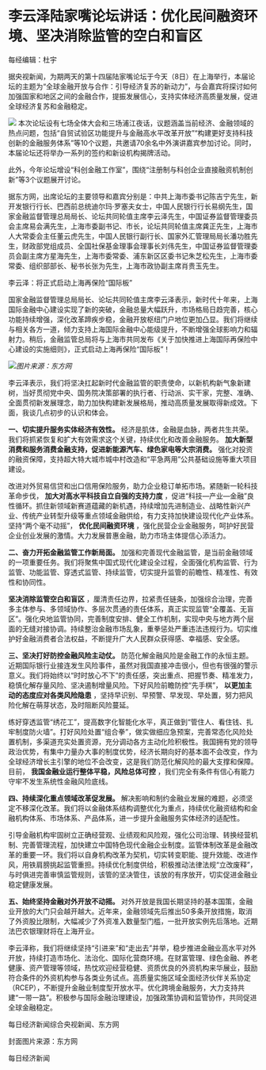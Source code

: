 

# 李云泽陆家嘴论坛讲话：优化民间融资环境、坚决消除监管的空白和盲区

每经编辑：杜宇

据央视新闻，为期两天的第十四届陆家嘴论坛于今天（8日）在上海举行，本届论坛的主题为“全球金融开放与合作：引导经济复苏的新动力”，与会嘉宾将探讨如何加强国家和地区之间的金融合作，提振发展信心，支持实体经济高质量发展，促进全球经济复苏和金融稳定。

![](https://inews.gtimg.com/om_bt/OxDqaqj5VWz2fj0cwEj5eLRWB1918JN8WiDja3--t_YkoAA/1000)
本次论坛设有七场全体大会和三场浦江夜话，议题涵盖当前经济、金融领域的热点问题，包括“自贸试验区功能提升与金融高水平改革开放”“构建更好支持科技创新的金融服务体系”等10个议题，共邀请70余名中外演讲嘉宾参加讨论。同时，本届论坛还将举办一系列的签约和新设机构揭牌活动。

此外，今年论坛增设“科创金融工作室”，围绕“注册制与科创企业直接融资机制创新”等3个议题展开讨论。

据东方网，出席论坛的主要领导和嘉宾分别是：中共上海市委书记陈吉宁先生，新开发银行行长、巴西前总统迪尔玛·罗塞夫女士，中国人民银行行长易纲先生，国家金融监督管理总局局长、论坛共同轮值主席李云泽先生，中国证券监督管理委员会主席易会满先生，上海市委副书记、市长，论坛共同轮值主席龚正先生，上海市人大常委会主任董云虎先生，中国人民银行副行长、国家外汇管理局局长潘功胜先生，财政部党组成员、全国社保基金理事会理事长刘伟先生，中国证券监督管理委员会副主席方星海先生，上海市委常委、浦东新区区委书记朱芝松先生，上海市委常委、组织部部长、秘书长张为先生，上海市政协副主席肖贵玉先生。

李云泽：将正式启动上海再保险“国际板”

国家金融监督管理总局局长、论坛共同轮值主席李云泽表示，新时代十年来，上海国际金融中心建设实现了新的突破，金融总量大幅跃升，市场格局日趋完善，核心功能持续增强，深化改革蹄疾步稳，金融开放枢纽门户地位更加凸显。我们将继续与相关各方一道，倾力支持上海国际金融中心能级提升，不断增强全球影响力和辐射力。稍后，金融监管总局将与上海市共同发布《关于加快推进上海国际再保险中心建设的实施细则》，正式启动上海再保险“国际板”！

![](https://inews.gtimg.com/om_bt/OArMZdyeySnScqvHGvol8WgbAKsrSBrsf4On_1VC7DLGMAA/1000)_图片来源：东方网_

李云泽表示，我们将坚决扛起新时代金融监管的职责使命，以新机构新气象新建树，当好贯彻党中央、国务院决策部署的执行者、行动派、实干家，完整、准确、全面贯彻新发展理念，助力加快构建新发展格局，推动高质量发展取得新成效。下面，我谈几点初步的认识和体会。

**一、切实提升服务实体经济有效性。** 经济是肌体，金融是血脉，两者共生共荣。我们将抓紧恢复和扩大有效需求这个关键，持续优化和改善金融服务。
**加大新型消费和服务消费金融支持，促进新能源汽车、绿色家电等大宗消费。**
强化对投资的融资保障，支持超大特大城市城中村改造和“平急两用”公共基础设施等重大项目建设。

改进对外贸易信贷和出口信用保险服务，助力企业稳订单拓市场。紧随新一轮科技革命步伐， **加大对高水平科技自立自强的支持力度**
，促进“科技—产业—金融”良性循环。抓住新领域新赛道蕴藏的新机遇，持续增加先进制造业、战略性新兴产业、传统产业转型升级等重点领域金融供给，有力支持加快建设现代化产业体系。坚持“两个毫不动摇”，
**优化民间融资环境** ，强化民营企业金融服务，呵护好民营企业创业发展的激情。大力发展普惠金融，助力市场主体提信心添活力。

**二、奋力开拓金融监管工作新局面。**
加强和完善现代金融监管，是当前金融领域的一项重要任务。我们将聚焦中国式现代化建设全过程，全面强化机构监管、行为监管、功能监管、穿透式监管、持续监管，切实提升监管的前瞻性、精准性、有效性和协同性。

**坚决消除监管空白和盲区**
，厘清责任边界，拉紧责任链条，加强综合治理，完善多主体参与、多领域协作、多层次贯通的责任体系，真正实现监管“全覆盖、无盲区”。强化央地监管协同，完善制度安排、健全工作机制，实现中央与地方两个层面的无缝对接协调。持续整治金融市场乱象，重拳惩处严重违法违规行为。切实维护好金融消费者合法权益，不断提升广大人民群众获得感、幸福感、安全感。

**三、坚决打好防控金融风险主动仗。**
防范化解金融风险是金融工作的永恒主题。近期国际银行业接连发生风险事件，虽然对我国直接冲击很小，但也有很强的警示意义。我们将始终以“时时放心不下”的责任感，突出重点、把握节奏、精准发力，稳慎化解存量风险、坚决遏制增量风险。下好风险前瞻防控“先手棋”，
**以更加主动的态度应对各类风险隐患** ，坚持早识别、早预警、早发现、早处置，努力把风险化解在萌芽状态，及时阻断风险蔓延。

练好穿透监管“绣花工”，提高数字化智能化水平，真正做到“管住人、看住钱、扎牢制度防火墙”。打好风险处置“组合拳”，做实做细应急预案，完善常态化风险处置机制，多渠道充实处置资源，充分调动各方主动化险积极性。我国拥有党的领导政治优势，有集中力量办大事的制度优势，经济长期向好的基本面不会改变，作为全球经济增长主引擎的地位不会改变，这是我们防范化解风险的最大支撑和保障。目前，
**我国金融业运行整体平稳，风险总体可控** ，我们完全有条件有信心有能力守牢不发生系统性金融风险底线。

**四、持续深化重点领域改革促发展。**
解决影响和制约金融业发展的难题，必须坚定不移深化改革。我们将以金融体系结构调整优化为重点，持续优化融资结构和金融机构体系、市场体系、产品体系，进一步提升金融服务实体经济的适配性。

引导金融机构牢固树立正确经营观、业绩观和风险观，强化公司治理、转换经营机制、完善管理流程，加快建立中国特色现代金融企业制度。监管体制改革是金融改革的重要一环。我们将以自身机构改革为契机，切实转变职能、提升效能、改进作风，用铁肩膀挑起监管重担。持续优化制度供给，积极推动法律法规“立改废释”，与时俱进完善审慎监管规则，该管的坚决管住，该放的有序放开，切实促进金融业稳定健康发展。

**五、始终坚持金融对外开放不动摇。**
对外开放是我国长期坚持的基本国策，金融业开放的大门只会越开越大。近年来，金融领域先后推出50多条开放措施，取消了外资股比限制，大幅减少了外资准入数量型门槛，一批开放实例先后落地。近期法巴农银理财将在上海开业。

李云泽称，我们将继续坚持“引进来”和“走出去”并举，稳步推进金融业高水平对外开放，持续打造市场化、法治化、国际化营商环境。在财富管理、绿色金融、养老健康、资产管理等领域，热忱欢迎经营稳健、资质优良的外资机构来华展业，鼓励符合条件的外资机构参与各类业务试点。高质量实施区域全面经济伙伴关系协定（RCEP），不断提升金融业制度型开放水平。优化跨境金融服务，大力支持共建“一带一路”。积极参与国际金融治理建设，加强政策协调和监管协作，共同促进全球金融稳定。

每日经济新闻综合央视新闻、东方网

封面图片来源：东方网

每日经济新闻

